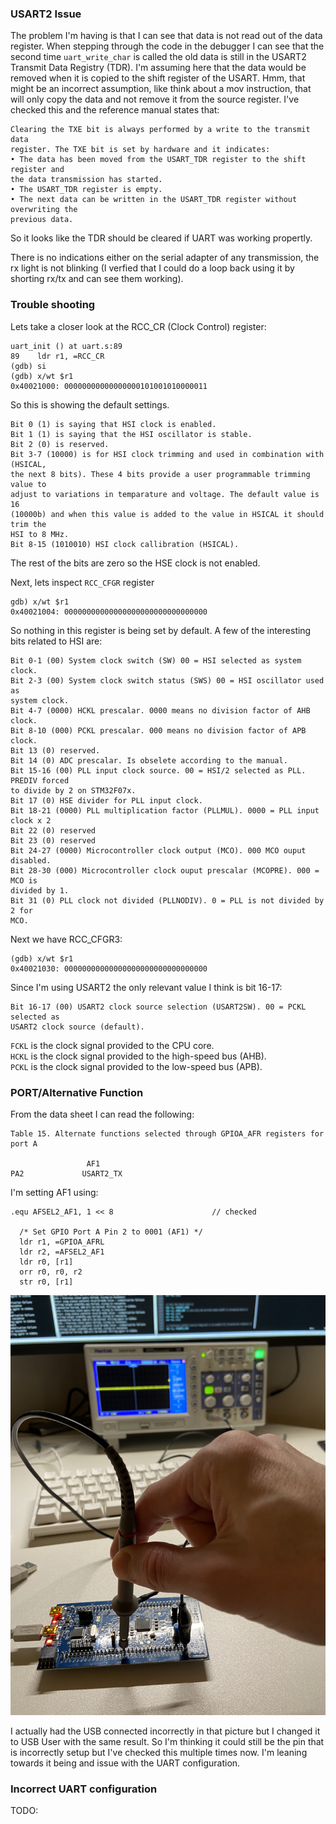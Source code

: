 ### USART2 Issue
The problem I'm having is that I can see that data is not read out of the
data register. When stepping through the code in the debugger I can see that
the second time `uart_write_char` is called the old data is still in the USART2
Transmit Data Registry (TDR). I'm assuming here that the data would be removed
when it is copied to the shift register of the USART. Hmm, that might be an
incorrect assumption, like think about a mov instruction, that will only copy
the data and not remove it from the source register. I've checked this and the
reference manual states that:
```
Clearing the TXE bit is always performed by a write to the transmit data
register. The TXE bit is set by hardware and it indicates:
• The data has been moved from the USART_TDR register to the shift register and
the data transmission has started.
• The USART_TDR register is empty.
• The next data can be written in the USART_TDR register without overwriting the
previous data.
```
So it looks like the TDR should be cleared if UART was working propertly.

There is no indications either on the serial adapter of any transmission, the rx
light is not blinking (I verfied that I could do a loop back using it by
shorting rx/tx and can see them working).

### Trouble shooting
Lets take a closer look at the RCC_CR (Clock Control) register:
```console
uart_init () at uart.s:89
89	  ldr r1, =RCC_CR
(gdb) si
(gdb) x/wt $r1
0x40021000:	00000000000000000101001010000011
```
So this is showing the default settings.
```
Bit 0 (1) is saying that HSI clock is enabled.
Bit 1 (1) is saying that the HSI oscillator is stable.
Bit 2 (0) is reserved.
Bit 3-7 (10000) is for HSI clock trimming and used in combination with (HSICAL,
the next 8 bits). These 4 bits provide a user programmable trimming value to
adjust to variations in temparature and voltage. The default value is 16
(10000b) and when this value is added to the value in HSICAL it should trim the
HSI to 8 MHz. 
Bit 8-15 (1010010) HSI clock callibration (HSICAL).
```
The rest of the bits are zero so the HSE clock is not enabled.

Next, lets inspect `RCC_CFGR` register
```console
gdb) x/wt $r1
0x40021004:	00000000000000000000000000000000
```
So nothing in this register is being set by default. A few of the interesting
bits related to HSI are:
```
Bit 0-1 (00) System clock switch (SW) 00 = HSI selected as system clock.
Bit 2-3 (00) System clock switch status (SWS) 00 = HSI oscillator used as
system clock.
Bit 4-7 (0000) HCKL prescalar. 0000 means no division factor of AHB clock.
Bit 8-10 (000) PCKL prescalar. 000 means no division factor of APB clock.
Bit 13 (0) reserved.
Bit 14 (0) ADC prescalar. Is obselete according to the manual.
Bit 15-16 (00) PLL input clock source. 00 = HSI/2 selected as PLL. PREDIV forced
to divide by 2 on STM32F07x.
Bit 17 (0) HSE divider for PLL input clock.
Bit 18-21 (0000) PLL multiplication factor (PLLMUL). 0000 = PLL input clock x 2
Bit 22 (0) reserved
Bit 23 (0) reserved
Bit 24-27 (0000) Microcontroller clock output (MCO). 000 MCO ouput disabled.
Bit 28-30 (000) Microcontroller clock ouput prescalar (MCOPRE). 000 = MCO is
divided by 1.
Bit 31 (0) PLL clock not divided (PLLNODIV). 0 = PLL is not divided by 2 for
MCO.
```
Next we have RCC_CFGR3:
```console
(gdb) x/wt $r1
0x40021030:	00000000000000000000000000000000
```
Since I'm using USART2 the only relevant value I think is bit 16-17:
```
Bit 16-17 (00) USART2 clock source selection (USART2SW). 00 = PCKL selected as
USART2 clock source (default).
```

`FCKL` is the clock signal provided to the CPU core.  
`HCKL` is the clock signal provided to the high-speed bus (AHB).  
`PCKL` is the clock signal provided to the low-speed bus (APB).


### PORT/Alternative Function
From the data sheet I can read the following:
```
Table 15. Alternate functions selected through GPIOA_AFR registers for port A 

                 AF1
PA2             USART2_TX
```
I'm setting AF1 using:
```assembly
.equ AFSEL2_AF1, 1 << 8                      // checked

  /* Set GPIO Port A Pin 2 to 0001 (AF1) */ 
  ldr r1, =GPIOA_AFRL
  ldr r2, =AFSEL2_AF1
  ldr r0, [r1]
  orr r0, r0, r2
  str r0, [r1]
```

![Oscilloscope image of PA2](./uart-oscilloscope.jpg "Oscilloscope image of PA2")

I actually had the USB connected incorrectly in that picture but I changed it
to USB User with the same result.
So I'm thinking it could still be the pin that is incorrectly setup but I've
checked this multiple times now. I'm leaning towards it being and issue with
the UART configuration.

### Incorrect UART configuration
TODO:
